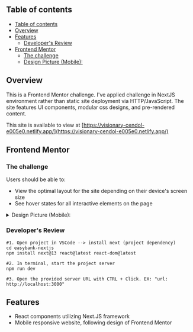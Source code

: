 
## Table of contents
- [Table of contents](#table-of-contents)
- [Overview](#overview)
- [Features](#features)
  - [Developer's Review](#developers-review)
- [Frontend Mentor](#frontend-mentor)
  - [The challenge](#the-challenge)
  - [Design Picture (Mobile):](#design-picture-mobile)


## Overview

This is a Frontend Mentor challenge. I've applied challenge in NextJS environment rather than static site deployment via HTTP/JavaScript. The site features UI components, modular css designs, and pre-rendered content.

This site is available to view at [https://visionary-cendol-e005e0.netlify.app/](https://visionary-cendol-e005e0.netlify.app/)  

## Frontend Mentor  
### The challenge

Users should be able to:

- View the optimal layout for the site depending on their device's screen size
- See hover states for all interactive elements on the page

<details>

<summary>Design Picture (Mobile):</summary>

| Design | Current | Mobile |
|---|---|---| 
|<img src="FEMentor__mobile-design.jpg" width="95%">|<img src="Web capture_9-5-2023_92056_visionary-cendol-e005e0.netlify.app.jpeg" width="95%">|<img src="Web capture_9-5-2023_92056_visionary-cendol-e005e0.netlify.app-2.jpeg" width="95%">|

</details>

### Developer's Review  

~~~ shell
#1. Open project in VSCode --> install next (project dependency)  
cd easybank-nextjs  
npm install next@13 react@latest react-dom@latest  

#2. In terminal, start the project server  
npm run dev

#3. Open the provided server URL with CTRL + Click. EX: "url: http://localhost:3000"  
~~~  

## Features
- React components utilizing Next.JS framework  
- Mobile responsive website, following design of Frontend Mentor 

